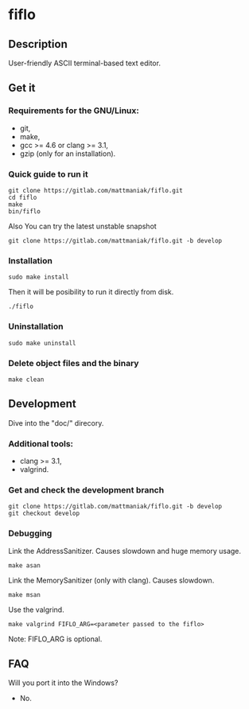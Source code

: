 # fiflo

## Description
User-friendly ASCII terminal-based text editor.

## Get it
### Requirements for the GNU/Linux:
- git,
- make,
- gcc >= 4.6 or clang >= 3.1,
- gzip (only for an installation).

### Quick guide to run it
```
git clone https://gitlab.com/mattmaniak/fiflo.git
cd fiflo
make
bin/fiflo
```

Also You can try the latest unstable snapshot
```
git clone https://gitlab.com/mattmaniak/fiflo.git -b develop
```

### Installation
```
sudo make install
```
Then it will be posibility to run it directly from disk.
```
./fiflo
```

### Uninstallation
```
sudo make uninstall
```

### Delete object files and the binary
```
make clean
```

## Development
Dive into the "doc/" direcory.

### Additional tools:
- clang >= 3.1,
- valgrind.

### Get and check the development branch
```
git clone https://gitlab.com/mattmaniak/fiflo.git -b develop
git checkout develop
```

### Debugging
Link the AddressSanitizer. Causes slowdown and huge memory usage.
```
make asan
```

Link the MemorySanitizer (only with clang). Causes slowdown.
```
make msan
```

Use the valgrind.
```
make valgrind FIFLO_ARG=<parameter passed to the fiflo>
```
Note: FIFLO_ARG is optional.

## FAQ
Will you port it into the Windows?
- No.
